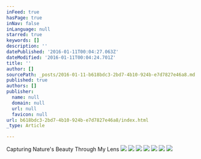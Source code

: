 ```yaml
---
inFeed: true
hasPage: true
inNav: false
inLanguage: null
starred: true
keywords: []
description: ''
datePublished: '2016-01-11T00:04:27.063Z'
dateModified: '2016-01-11T00:04:24.701Z'
title: ''
author: []
sourcePath: _posts/2016-01-11-b618bdc3-2bd7-4b10-924b-e7d7827e46a8.md
published: true
authors: []
publisher:
  name: null
  domain: null
  url: null
  favicon: null
url: b618bdc3-2bd7-4b10-924b-e7d7827e46a8/index.html
_type: Article

---
```

Capturing Nature's Beauty Through My Lens
![](https://the-grid-user-content.s3-us-west-2.amazonaws.com/55146927-f470-47ff-bb6b-bc53b46c9176.jpg)
![](https://the-grid-user-content.s3-us-west-2.amazonaws.com/3ce6ebfb-af2a-4d8d-8751-bb412c922707.jpg)
![](https://the-grid-user-content.s3-us-west-2.amazonaws.com/c5321a8a-16a5-4b83-922f-400f8c64e208.jpg)
![](https://the-grid-user-content.s3-us-west-2.amazonaws.com/732329ea-c293-4945-bb25-27016d914fb4.jpg)
![](https://the-grid-user-content.s3-us-west-2.amazonaws.com/27392662-d2d3-47ef-a029-3a2d0f78af92.jpg)
![](https://the-grid-user-content.s3-us-west-2.amazonaws.com/affef304-25c3-4146-b4f5-b7a2be8232b7.jpg)
![](https://the-grid-user-content.s3-us-west-2.amazonaws.com/3a41c77e-eeb7-4416-b3b8-3b1f24d65350.jpg)